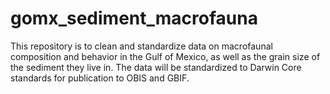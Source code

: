 # gomx_sediment_macrofauna
This repository is to clean and standardize data on macrofaunal composition and behavior in the Gulf of Mexico, as well as the grain size of the sediment they live in. The data will be standardized to Darwin Core standards for publication to OBIS and GBIF.
